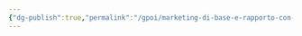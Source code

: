 ```yaml
---
{"dg-publish":true,"permalink":"/gpoi/marketing-di-base-e-rapporto-con-i-fornitori-outsourcing/","dgPassFrontmatter":true}
---
```


